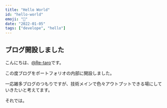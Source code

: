 ```yaml
---
title: "Hello World"
id: "hello-world"
emoji: "👋"
date: "2022-01-05"
tags: ["develope", "hello"]
---
```


## ブログ開設しました

こんにちは、[@Re-taro](https://twitter.com/10969_rintaro/)です。

この度ブログをポートフォリオの内部に開設しました。

一応雑多ブログのつもりですが、技術メインで色々アウトプットできる場にしていきたいと考えてます。

それでは。